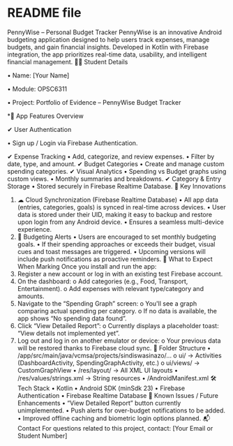 # README file
PennyWise – Personal Budget Tracker
PennyWise is an innovative Android budgeting application designed to help users track expenses, manage budgets, and gain financial insights. Developed in Kotlin with Firebase integration, the app prioritizes real-time data, usability, and intelligent financial management.
👩‍💻 Student Details

•	Name: [Your Name]

•	Module: OPSC6311

•	Project: Portfolio of Evidence – PennyWise Budget Tracker

*📱 App Features Overview

✔ User Authentication

•	Sign up / Login via Firebase Authentication.

✔ Expense Tracking
•	Add, categorize, and review expenses.
•	Filter by date, type, and amount.
✔ Budget Categories
•	Create and manage custom spending categories.
✔ Visual Analytics
•	Spending vs Budget graphs using custom views.
•	Monthly summaries and breakdowns.
✔ Category & Entry Storage
•	Stored securely in Firebase Realtime Database.
🚀 Key Innovations
1.	☁ Cloud Synchronization (Firebase Realtime Database)
•	All app data (entries, categories, goals) is synced in real-time across devices.
•	User data is stored under their UID, making it easy to backup and restore upon login from any Android device.
•	Ensures a seamless multi-device experience.
2.	🔔 Budgeting Alerts
•	Users are encouraged to set monthly budgeting goals.
•	If their spending approaches or exceeds their budget, visual cues and toast messages are triggered.
•	Upcoming versions will include push notifications as proactive reminders.
🧪 What to Expect When Marking
Once you install and run the app:
1.	Register a new account or log in with an existing test Firebase account.
2.	On the dashboard:
o	Add categories (e.g., Food, Transport, Entertainment).
o	Add expenses with relevant type/category and amounts.
3.	Navigate to the “Spending Graph” screen:
o	You'll see a graph comparing actual spending per category.
o	If no data is available, the app shows “No spending data found”.
4.	Click “View Detailed Report”:
o	Currently displays a placeholder toast: “View details not implemented yet”.
5.	Log out and log in on another emulator or device:
o	Your previous data will be restored thanks to Firebase cloud sync.
📁 Folder Structure
•	/app/src/main/java/vcmsa/projects/sindiswasinazo/...
o	ui/ → Activities (DashboardActivity, SpendingGraphActivity, etc.)
o	ui/views/ → CustomGraphView
•	/res/layout/ → All XML UI layouts
•	/res/values/strings.xml → String resources
•	/AndroidManifest.xml
🛠 Tech Stack
•	Kotlin
•	Android SDK (minSdk 23)
•	Firebase Authentication
•	Firebase Realtime Database
📌 Known Issues / Future Enhancements
•	“View Detailed Report” button currently unimplemented.
•	Push alerts for over-budget notifications to be added.
•	Improved offline caching and biometric login options planned.
📬 Contact
For questions related to this project, contact: [Your Email or Student Number]

